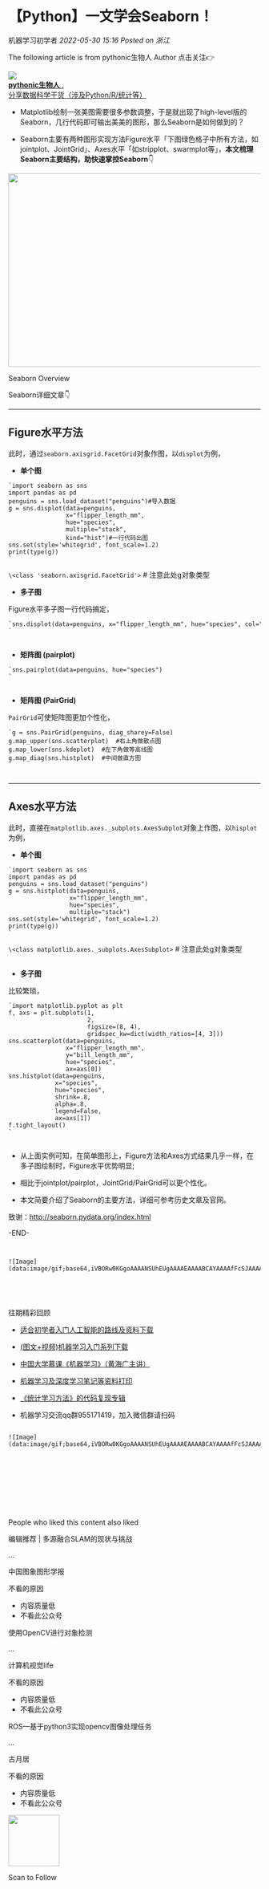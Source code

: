 # 【Python】一文学会Seaborn！

<a id="profileBt"></a><a id="js_name"></a>机器学习初学者 *2022-05-30 15:16* *Posted on <a id="js_ip_wording"></a>浙江*

The following article is from pythonic生物人 Author 点击关注👉

<a id="copyright_info"></a>[![](../../../_resources/0_2ae13caef8bb4f87ba3100bfe5c8fa3e.png)<br>**pythonic生物人** .<br>分享数据科学干货（涉及Python/R/统计等）](#)

- Matplotlib绘制一张美图需要很多参数调整，于是就出现了high-level版的Seaborn，几行代码即可输出美美的图形，那么Seaborn是如何做到的？
    

- Seaborn主要有两种图形实现方法Figure水平「下图绿色格子中所有方法，如jointplot、JointGrid」、Axes水平「如stripplot、swarmplot等」，**本文梳理Seaborn主要结构，助快速掌控Seaborn**👇
    

<img width="677" height="386" src="../../../_resources/640_wx_fmt_png_wxfrom_5_wx_lazy__7e982a220fc2439f8.png"/>

Seaborn Overview

Seaborn详细文章👇

* * *

## Figure水平方法

此时，通过`seaborn.axisgrid.FacetGrid`对象作图，以`displot`为例，

- **单个图**
    

```
`import seaborn as sns
import pandas as pd
penguins = sns.load_dataset("penguins")#导入数据
g = sns.displot(data=penguins,
                x="flipper_length_mm",
                hue="species",
                multiple="stack",
                kind="hist")#一行代码出图
sns.set(style='whitegrid', font_scale=1.2)
print(type(g))
`
```

`\<class 'seaborn.axisgrid.FacetGrid'>` # 注意此处g对象类型![Image](data:image/gif;base64,iVBORw0KGgoAAAANSUhEUgAAAAEAAAABCAYAAAAfFcSJAAAADUlEQVQImWNgYGBgAAAABQABh6FO1AAAAABJRU5ErkJggg==)

- **多子图**
    

Figure水平多子图一行代码搞定，

```
`sns.displot(data=penguins, x="flipper_length_mm", hue="species", col="species")
`
```

![Image](data:image/gif;base64,iVBORw0KGgoAAAANSUhEUgAAAAEAAAABCAYAAAAfFcSJAAAADUlEQVQImWNgYGBgAAAABQABh6FO1AAAAABJRU5ErkJggg==)

- **矩阵图 (pairplot)**
    

```
`sns.pairplot(data=penguins, hue="species")
`
```

![Image](data:image/gif;base64,iVBORw0KGgoAAAANSUhEUgAAAAEAAAABCAYAAAAfFcSJAAAADUlEQVQImWNgYGBgAAAABQABh6FO1AAAAABJRU5ErkJggg==)

- **矩阵图 (PairGrid)**
    

`PairGrid`可使矩阵图更加个性化，

```
`g = sns.PairGrid(penguins, diag_sharey=False)
g.map_upper(sns.scatterplot)  #右上角做散点图
g.map_lower(sns.kdeplot)  #左下角做等高线图
g.map_diag(sns.histplot)  #中间做直方图
`
```

![Image](data:image/gif;base64,iVBORw0KGgoAAAANSUhEUgAAAAEAAAABCAYAAAAfFcSJAAAADUlEQVQImWNgYGBgAAAABQABh6FO1AAAAABJRU5ErkJggg==)

* * *

## Axes水平方法

此时，直接在`matplotlib.axes._subplots.AxesSubplot`对象上作图，以`hisplot`为例，

- **单个图**
    

```
`import seaborn as sns
import pandas as pd
penguins = sns.load_dataset("penguins")
g = sns.histplot(data=penguins,
                 x="flipper_length_mm",
                 hue="species",
                 multiple="stack")
sns.set(style='whitegrid', font_scale=1.2)
print(type(g))
`
```

`\<class matplotlib.axes._subplots.AxesSubplot>` # 注意此处g对象类型

![Image](data:image/gif;base64,iVBORw0KGgoAAAANSUhEUgAAAAEAAAABCAYAAAAfFcSJAAAADUlEQVQImWNgYGBgAAAABQABh6FO1AAAAABJRU5ErkJggg==)

- **多子图**
    

比较繁琐，

```
`import matplotlib.pyplot as plt
f, axs = plt.subplots(1,
                      2,
                      figsize=(8, 4),
                      gridspec_kw=dict(width_ratios=[4, 3]))
sns.scatterplot(data=penguins,
                x="flipper_length_mm",
                y="bill_length_mm",
                hue="species",
                ax=axs[0])
sns.histplot(data=penguins,
             x="species",
             hue="species",
             shrink=.8,
             alpha=.8,
             legend=False,
             ax=axs[1])
f.tight_layout()
`
```

![Image](data:image/gif;base64,iVBORw0KGgoAAAANSUhEUgAAAAEAAAABCAYAAAAfFcSJAAAADUlEQVQImWNgYGBgAAAABQABh6FO1AAAAABJRU5ErkJggg==)

- 从上面实例可知，在简单图形上，Figure方法和Axes方式结果几乎一样，在多子图绘制时，Figure水平优势明显;
    
- 相比于jointplot/pairplot，JointGrid/PairGrid可以更个性化。
    
- 本文简要介绍了Seaborn的主要方法，详细可参考历史文章及官网。
    

致谢：http://seaborn.pydata.org/index.html

-END-

```


![Image](data:image/gif;base64,iVBORw0KGgoAAAANSUhEUgAAAAEAAAABCAYAAAAfFcSJAAAADUlEQVQImWNgYGBgAAAABQABh6FO1AAAAABJRU5ErkJggg==)

```


```


```


```


```


往期精彩回顾

- [适合初学者入门人工智能的路线及资料下载](http://mp.weixin.qq.com/s?__biz=MzIwODI2NDkxNQ==&mid=2247484737&idx=1&sn=27c52b4bc4ca98d3ab817344b84226cc&chksm=97048efda07307eb78d4f4ec0039a386a658404156b051af0cb715fafa8d2ae66cbe49343bf3&scene=21#wechat_redirect)
    
- [(图文+视频)机器学习入门系列下载](https://mp.weixin.qq.com/mp/appmsgalbum?__biz=MzIwODI2NDkxNQ==&action=getalbum&album_id=2259163844755406853#wechat_redirect)
    
- [中国大学慕课《机器学习》（黄海广主讲）](http://mp.weixin.qq.com/s?__biz=MzIwODI2NDkxNQ==&mid=2247502323&idx=1&sn=598d7231681ce2f316503201dd615c86&chksm=9707424fa070cb59f861a47f9eb4218cc5d3b835be49e93e67bb086dcc4c3b555a3546ebe9c5&scene=21#wechat_redirect)
    
- [机器学习及深度学习笔记等资料打印](http://mp.weixin.qq.com/s?__biz=MzIwODI2NDkxNQ==&mid=2247488304&idx=1&sn=581944f63eab1822ca53b9a4eeedad79&chksm=9704988ca073119a38a534adbedd51ca0b5705cdd6a104fed74b265bb092485e97c91bb5b347&scene=21#wechat_redirect)
    
- [《统计学习方法》的代码复现专辑](https://mp.weixin.qq.com/mp/appmsgalbum?action=getalbum&album_id=1337257945842778113&__biz=MzIwODI2NDkxNQ==#wechat_redirect)
    
- 机器学习交流qq群955171419，加入微信群请扫码
    




```

![Image](data:image/gif;base64,iVBORw0KGgoAAAANSUhEUgAAAAEAAAABCAYAAAAfFcSJAAAADUlEQVQImWNgYGBgAAAABQABh6FO1AAAAABJRU5ErkJggg==)


```


```


```


```






```

People who liked this content also liked

编辑推荐 | 多源融合SLAM的现状与挑战

...

中国图象图形学报

不看的原因

- 内容质量低
- 不看此公众号

使用OpenCV进行对象检测

...

计算机视觉life

不看的原因

- 内容质量低
- 不看此公众号

ROS—基于python3实现opencv图像处理任务

...

古月居

不看的原因

- 内容质量低
- 不看此公众号

<img width="102" height="102" src="../../../_resources/qrcode_scene_10000004_size_102___5c661ea3ee7547c4b.bmp"/>

Scan to Follow